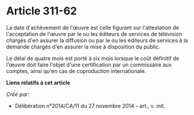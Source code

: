 # Article 311-62

La date d'achèvement de l'œuvre est celle figurant sur l'attestation de l'acceptation de l'œuvre par le ou les éditeurs de
services de télévision chargés d'en assurer la diffusion ou par le ou les éditeurs de services à la demande chargés d'en
assurer la mise à disposition du public. 

Le délai de quatre mois est porté à six mois lorsque le coût définitif de l'œuvre doit faire l'objet d'une certification par
un commissaire aux comptes, ainsi qu'en cas de coproduction internationale.

**Liens relatifs à cet article**

_Créé par_:

  - Délibération n°2014/CA/11 du 27 novembre 2014 - art., v. init.
